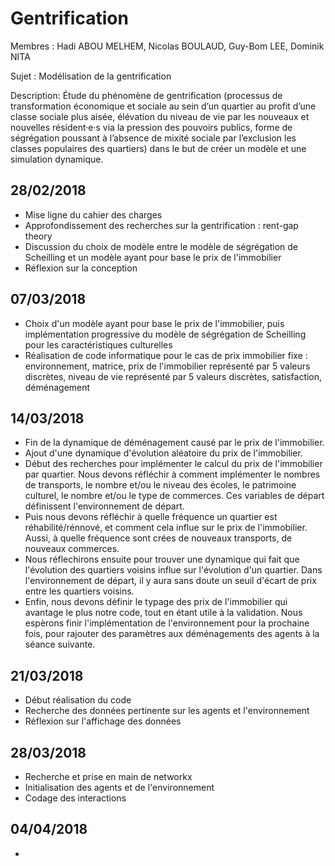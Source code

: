 # Gentrification

Membres : Hadi ABOU MELHEM, Nicolas BOULAUD, Guy-Bom LEE, Dominik NITA

Sujet : Modélisation de la gentrification

Description: Étude du phénomène de gentrification (processus de transformation économique et sociale au
sein d’un quartier au profit d’une classe sociale plus aisée, élévation du niveau de vie par les nouveaux et nouvelles
résident·e·s via la pression des pouvoirs publics, forme de ségrégation poussant à l’absence de mixité
sociale par l’exclusion les classes populaires des quartiers) dans le but de créer un modèle et une simulation dynamique.


## 28/02/2018
- Mise ligne du cahier des charges
- Approfondissement des recherches sur la gentrification : rent-gap theory
- Discussion du choix de modèle entre le modèle de ségrégation de Scheilling et un modèle ayant pour base le prix de l'immobilier
- Réflexion sur la conception

## 07/03/2018
- Choix d'un modèle ayant pour base le prix de l'immobilier, puis implémentation progressive du modèle de ségrégation de Scheilling pour les caractéristiques culturelles
- Réalisation de code informatique pour le cas de prix immobilier fixe : environnement, matrice, prix de l'immobilier représenté par 5 valeurs discrètes, niveau de vie représenté par 5 valeurs discrètes, satisfaction, déménagement

## 14/03/2018
- Fin de la dynamique de déménagement causé par le prix de l'immobilier. 
- Ajout d'une dynamique d'évolution aléatoire du prix de l'immobilier.
- Début des recherches pour implémenter le calcul du prix de l'immobilier par quartier. Nous devons réfléchir à comment implémenter le nombres de transports, le nombre et/ou le niveau des écoles, le patrimoine culturel, le nombre et/ou le type de commerces. Ces variables de départ définissent l'environnement de départ.
- Puis nous devons réfléchir à quelle fréquence un quartier est réhabilité/rénnové, et comment cela influe sur le prix de l'immobilier. Aussi, à quelle fréquence sont crées de nouveaux transports, de nouveaux commerces.
- Nous réflechirons ensuite pour trouver une dynamique qui fait que l'évolution des quartiers voisins influe sur l'évolution d'un quartier. Dans l'environnement de départ, il y aura sans doute un seuil d'écart de prix entre les quartiers voisins.
- Enfin, nous devons définir le typage des prix de l'immobilier qui avantage le plus notre code, tout en étant utile à la validation.
Nous espèrons finir l'implémentation de l'environnement pour la prochaine fois, pour rajouter des paramètres aux déménagements des agents à la séance suivante.

## 21/03/2018
- Début réalisation du code
- Recherche des données pertinente sur les agents et l'environnement
- Réflexion sur l'affichage des données

## 28/03/2018
- Recherche et prise en main de networkx
- Initialisation des agents et de l'environnement
- Codage des interactions

## 04/04/2018
- 
